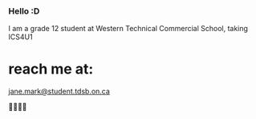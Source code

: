 ### Hello :D
I am a grade 12 student at Western Technical Commercial School, taking ICS4U1

# reach me at:
jane.mark@student.tdsb.on.ca

🐻🐻‍❄️🐼
